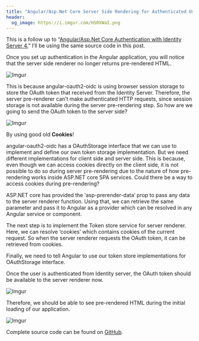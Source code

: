 ```yaml
---
title: "Angular/Asp.Net Core Server Side Rendering for Authenticated Users"
header:
  og_image: https://i.imgur.com/HSRXWaI.png
---
```


This is a follow up to “[Angular/Asp.Net Core Authentication with Identity Server 4.](https://medium.com/@lankapura/angular-asp-net-core-authentication-with-identity-server-4-65db6b9f7c2a)” I’ll be using the same source code in this post.

Once you set up authentication in the Angular application, you will notice that the server side renderer no longer returns pre-rendered HTML.

![Imgur](https://i.imgur.com/DkbH2ix.gif)

This is because angular-oauth2-oidc is using browser session storage to store the OAuth token that received from the Identity Server. Therefore, the server pre-renderer can’t make authenticated HTTP requests, since session storage is not available during the server pre-rendering step. So how are we going to send the OAuth token to the server side?

![Imgur](https://i.imgur.com/F3WDhAt.png)

By using good old **Cookies**!

angular-oauth2-oidc has a OAuthStorage interface that we can use to implement and define our own token storage implementation. But we need different implementations for client side and server side. This is because, even though we can access cookies directly on the client side, it is not possible to do so during server pre-rendering due to the nature of how pre-rendering works inside ASP.NET core SPA services. Could there be a way to access cookies during pre-rendering?

<script src="https://gist.github.com/lankaapura/c429e293f2fc2a1415c498cde251743a.js"></script>


ASP.NET core has provided the ‘asp-prerender-data’ prop to pass any data to the server renderer function. Using that, we can retrieve the same parameter and pass it to Angular as a provider which can be resolved in any Angular service or component.


<script src="https://gist.github.com/lankaapura/0e14d5ff7abbb8053e0dcb30fd0abe18.js"></script>

The next step is to implement the Token store service for server renderer. Here, we can resolve ‘cookies’ which contains cookies of the current request. So when the server renderer requests the OAuth token, it can be retrieved from cookies.

<script src="https://gist.github.com/lankaapura/ff28602b18a1fd86387bf03ae9d10f87.js"></script>

Finally, we need to tell Angular to use our token store implementations for OAuthStorage interface.


<script src="https://gist.github.com/lankaapura/2fdfe99ffae4265e30bb89d0253e1e4b.js"></script>

Once the user is authenticated from Identity server, the OAuth token should be available to the server renderer now.

![Imgur](https://i.imgur.com/lA2SYN0.png)

Therefore, we should be able to see pre-rendered HTML during the initial loading of our application.

![Imgur](https://i.imgur.com/PCTYMst.gif)

Complete source code can be found on [GitHub](https://github.com/lankaapura/Angular-AspNetCore-Idsvr/).
